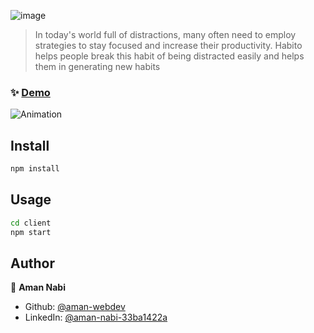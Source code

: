 ![image](https://user-images.githubusercontent.com/78081991/179343746-091e3d0c-d0f3-4eea-8303-9f836ed4f451.png)


> In today's world full of distractions, many often need to employ strategies to stay focused and increase their productivity. Habito helps people break this habit of being distracted easily and helps them in generating new habits

### ✨ [Demo](https://pomohabit.vercel.app/)

![Animation](https://user-images.githubusercontent.com/78081991/179346883-1a210e6e-2bff-46ad-ad15-7a2a9555cefa.gif)


## Install

```sh
npm install
```

## Usage

```sh
cd client
npm start

```

## Author

👤 **Aman Nabi**

- Github: [@aman-webdev](https://github.com/aman-webdev)
- LinkedIn: [@aman-nabi-33ba1422a](https://linkedin.com/in/aman-nabi-33ba1422a)

